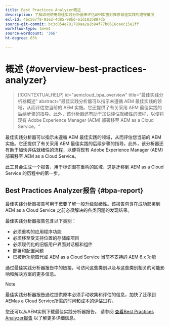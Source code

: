 ```yaml
---
title: Best Practices Analyzer概述
description: 了解如何使用最佳实践分析器来评估AEM实施对推荐最佳实践的遵守情况
exl-id: 46c567f8-91e2-4d85-98bd-61d183b887d5
source-git-commit: bc3c054e781789aa2a2b94f77b0616caec15e2ff
workflow-type: tm+mt
source-wordcount: '366'
ht-degree: 65%

---
```


# 概述 {#overview-best-practices-analyzer}

>[!CONTEXTUALHELP]
>id="aemcloud_bpa_overview"
>title="最佳实践分析器概述"
>abstract="最佳实践分析器可以指示未遵循 AEM 最佳实践的领域，从而评估您当前的 AEM 实施。它还提供了有关采用 AEM 最佳实践的后续步骤的指导。此外，该分析器还有助于加快评估就绪性的流程，以便将现有 Adobe Experience Manager (AEM) 部署移至 AEM as a Cloud Service。"

最佳实践分析器可以指示未遵循 AEM 最佳实践的领域，从而评估您当前的 AEM 实施。它还提供了有关采用 AEM 最佳实践的后续步骤的指导。此外，该分析器还有助于加快评估就绪性的流程，以便将现有 Adobe Experience Manager (AEM) 部署移至 AEM as a Cloud Service。

此工具会生成一个报告，用于标识潜在重构的区域，这是迁移到 AEM as a Cloud Service 的历程中的第一步。

## Best Practices Analyzer报告 {#bpa-report}

最佳实践分析器报告可用于概要了解一般升级就绪性。该报告包含在成功部署到 AEM as a Cloud Service 之前必须解决的各类问题的发现结果。

最佳实践分析器报告包含以下类别：

* 必须重构的应用程序功能
* 必须移至受支持位置的存储库项目
* 必须现代化的旧版用户界面对话框和组件
* 部署和配置问题
* 已被新功能取代或 AEM as a Cloud Service 当前不支持的 AEM 6.x 功能

通过最佳实践分析器报告中的链接，可访问这些类别以及与这些类别相关的可能影响和解决方案的更多信息。

>[!NOTE]
>最佳实践分析器报告通过提供原本必须手动收集和评估的信息，加快了迁移到AEMas a Cloud Service所需的时间和成本的评估过程。

您还可以从AEM实例下载最佳实践分析器报告。 请参阅 [查看Best Practices Analyzer报告](/help/journey-migration/best-practices-analyzer/using-best-practices-analyzer.md#viewing-report) 以了解更多详细信息。
